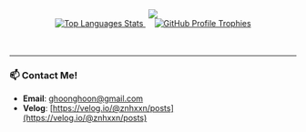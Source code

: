 <div align="center">
  <img src="https://capsule-render.vercel.app/api?type=wave&color=auto&height=200&section=header&text=Jonghoon's%20GitHub&desc=수련중입니다&fontSize=70&descAlignY=80&descAlign=60" />
</div>

<div align="center">
  <a href="https://github.com/anuraghazra/github-readme-stats">
    <img src="https://github-readme-stats.vercel.app/api/top-langs/?username=jonghoon-L&layout=compact&theme=dracula" alt="Top Languages Stats"/>
  </a>
  &nbsp;&nbsp;&nbsp;
  <a href="https://github.com/ryo-ma/github-profile-trophy">
    <img src="https://github-profile-trophy.vercel.app/?username=jonghoon-L&theme=radical&row=1&column=6" alt="GitHub Profile Trophies"/>
  </a>
</div>

<br>
<br>

---

### 📫 Contact Me!

- **Email**: ghoonghoon@gmail.com
- **Velog**: [https://velog.io/@znhxxn/posts](https://velog.io/@znhxxn/posts)
